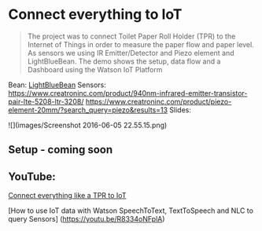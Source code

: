 # Connect everything to IoT 

> The project was to connect Toilet Paper Roll Holder (TPR) to the Internet of Things in order to measure the paper flow and paper level. As sensors we using IR Emitter/Detector and Piezo element and LightBlueBean. The demo shows the setup, data flow and a Dashboard using the Watson IoT Platform

Bean:
[LightBlueBean](]https://punchthrough.com/bean)
Sensors:
https://www.creatroninc.com/product/940nm-infrared-emitter-transistor-pair-lte-5208-ltr-3208/
https://www.creatroninc.com/product/piezo-element-20mm/?search_query=piezo&results=13
Slides:


![](images/Screenshot 2016-06-05 22.55.15.png)

## Setup - coming soon

## YouTube:
[Connect everything like a TPR to IoT](https://www.youtube.com/watch?v=2g79bANPTd0)

[How to use IoT data with  Watson SpeechToText, TextToSpeech and NLC to query Sensors]
(https://youtu.be/R8334oNFplA)


